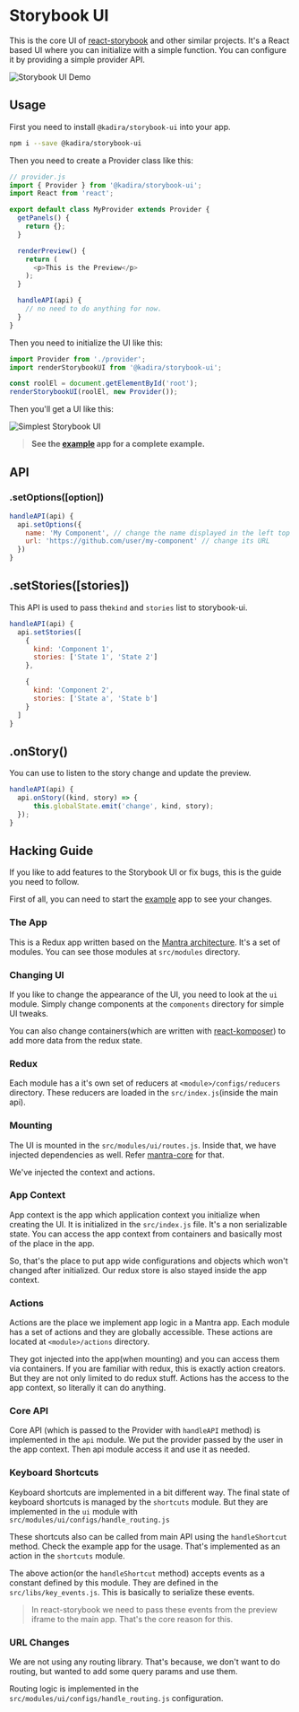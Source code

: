 # Storybook UI

This is the core UI of [react-storybook](https://github.com/kadirahq/react-storybook) and other similar projects. It's a React based UI where you can initialize with a simple function. You can configure it by providing a simple provider API.

![Storybook UI Demo](./docs/storybook-ui-demo.png)

## Usage

First you need to install `@kadira/storybook-ui` into your app.

```sh
npm i --save @kadira/storybook-ui
```

Then you need to create a Provider class like this:

```js
// provider.js
import { Provider } from '@kadira/storybook-ui';
import React from 'react';

export default class MyProvider extends Provider {
  getPanels() {
    return {};
  }

  renderPreview() {
    return (
      <p>This is the Preview</p>
    );
  }

  handleAPI(api) {
    // no need to do anything for now.
  }
}
```

Then you need to initialize the UI like this:

```js
import Provider from './provider';
import renderStorybookUI from '@kadira/storybook-ui';

const roolEl = document.getElementById('root');
renderStorybookUI(roolEl, new Provider());
```

Then you'll get a UI like this:

![Simplest Storybook UI](./docs/simple-ui.png)

> **See the [example](/example) app for a complete example.**

## API

### .setOptions([option])

```js
handleAPI(api) {
  api.setOptions({
    name: 'My Component', // change the name displayed in the left top portion
    url: 'https://github.com/user/my-component' // change its URL
  })
}
```

## .setStories([stories])

This API is used to pass the`kind` and `stories` list to storybook-ui.

```js
handleAPI(api) {
  api.setStories([
    {
      kind: 'Component 1',
      stories: ['State 1', 'State 2']
    },

    {
      kind: 'Component 2',
      stories: ['State a', 'State b']
    }
  ]
}
```

## .onStory()

You can use to listen to the story change and update the preview.

```js
handleAPI(api) {
  api.onStory((kind, story) => {
      this.globalState.emit('change', kind, story);
  });
}
```



## Hacking Guide

If you like to add features to the Storybook UI or fix bugs, this is the guide you need to follow.

First of all, you can need to start the [example](/example) app to see your changes.

### The App

This is a Redux app written based on the [Mantra architecture](https://github.com/kadirahq/mantra/).
It's a set of modules. You can see those modules at `src/modules` directory.

### Changing UI

If you like to change the appearance of the UI, you need to look at the `ui` module. Simply change components at the `components` directory for simple UI tweaks.

You can also change containers(which are written with [react-komposer](https://github.com/kadirahq/react-komposer/)) to add more data from the redux state.

### Redux

Each module has a it's own set of reducers at `<module>/configs/reducers` directory. These reducers are loaded in the `src/index.js`(inside the main api).

### Mounting

The UI is mounted in the `src/modules/ui/routes.js`. Inside that, we have injected dependencies as well. Refer [mantra-core](https://github.com/mantrajs/mantra-core) for that.

We've injected the context and actions.

### App Context

App context is the app which application context you initialize when creating the UI. It is initialized in the `src/index.js` file. It's a non serializable state. You can access the app context from containers and basically most of the place in the app.

So, that's the place to put app wide configurations and objects which won't changed after initialized. Our redux store is also stayed inside the app context.

### Actions

Actions are the place we implement app logic in a Mantra app. Each module has a set of actions and they are globally accessible. These actions are located at `<module>/actions` directory.

They got injected into the app(when mounting) and you can access them via containers. If you are familiar with redux, this is exactly action creators. But they are not only limited to do redux stuff. Actions has the access to the app context, so literally it can do anything.

### Core API

Core API (which is passed to the Provider with `handleAPI` method) is implemented in the `api` module. We put the provider passed by the user in the app context. Then api module access it and use it as needed.

### Keyboard Shortcuts

Keyboard shortcuts are implemented in a bit different way. The final state of keyboard shortcuts is managed by the `shortcuts` module. But they are implemented in the `ui` module with `src/modules/ui/configs/handle_routing.js`

These shortcuts also can be called from main API using the `handleShortcut` method. Check the example app for the usage. That's implemented as an action in the `shortcuts` module.

The above action(or the `handleShortcut` method) accepts events as a constant defined by this module. They are defined in the `src/libs/key_events.js`. This is basically to serialize these events.

> In react-storybook we need to pass these events from the preview iframe to the main app. That's the core reason for this.

### URL Changes

We are not using any routing library. That's because, we don't want to do routing, but wanted to add some query params and use them.

Routing logic is implemented in the `src/modules/ui/configs/handle_routing.js` configuration.
